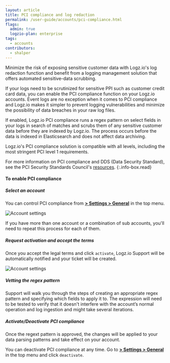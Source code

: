 ```yaml
---
layout: article
title: PCI compliance and log redaction
permalink: /user-guide/accounts/pci-compliance.html
flags:
  admin: true
  logzio-plan: enterprise
tags:
  - accounts
contributors:
  - shalper
---
```


Minimize the risk of exposing sensitive customer data with Logz.io's log redaction function and benefit from a logging management solution that offers
automated sensitive-data scrubbing.

If your logs need to be scrutinized for sensitive PPI such as customer credit card data, you can enable the PCI compliance function on your Logz.io accounts. Event logs are no exception when it comes to PCI compliance and Logz.io makes it simpler to prevent logging vulnerabilities and minimize the possibility of data breaches in your raw log files.

If enabled, Logz.io PCI compliance runs a regex pattern on select fields in your logs in search of matches and scrubs them of any sensitive customer data before they are indexed by Logz.io. The process occurs before the data is indexed in Elasticsearch and does not affect data archiving.

Logz.io's PCI compliance solution is compatible with all levels,
including the most stringent PCI level 1 requirements.

For more information on PCI compliance and DDS (Data Security Standard), see the PCI Security Standards Council's [resources](https://www.pcisecuritystandards.org/).
{:.info-box.read}

#### To enable PCI compliance

<div class="tasklist">

##### Select an account

You can control PCI compliance from [**<i class="li li-gear"></i> > Settings > General**](https://app.logz.io/#/dashboard/settings/general) in the top menu.

![Account settings](https://dytvr9ot2sszz.cloudfront.net/logz-docs/accounts/pci-activate.png)


If you have more than one account or a combination of sub accounts, you'll need to repeat this process for each of them.

##### Request activation and accept the terms

Once you accept the legal terms and click `activate`, Logz.io Support will be automatically notified and your ticket will be created.

![Account settings](https://dytvr9ot2sszz.cloudfront.net/logz-docs/accounts/pci.png)

##### Vetting the regex pattern

Support will walk you through the steps of creating an appropriate regex pattern and specifying which fields to apply it to. The expression will need to be tested to verify that it doesn't interfere with the account’s normal operation and log ingestion and might take several iterations.

##### Activate/Deactivate PCI compliance

Once the regext pattern is approved, the changes will be applied to your data parsing patterns and take effect on your account.

You can deactivate PCI compliance at any time. Go to [**<i class="li li-gear"></i> > Settings > General**](https://app.logz.io/#/dashboard/settings/general) in the top menu and click `deactivate`.

</div>
